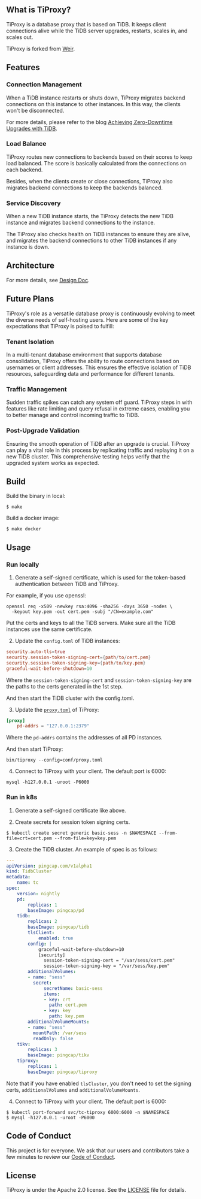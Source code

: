 ## What is TiProxy?

TiProxy is a database proxy that is based on TiDB. It keeps client connections alive while the TiDB server upgrades, restarts, scales in, and scales out.

TiProxy is forked from [Weir](https://github.com/tidb-incubator/weir).

## Features

### Connection Management

When a TiDB instance restarts or shuts down, TiProxy migrates backend connections on this instance to other instances. In this way, the clients won't be disconnected.

For more details, please refer to the blog [Achieving Zero-Downtime Upgrades with TiDB](https://www.pingcap.com/blog/achieving-zero-downtime-upgrades-tidb/).

### Load Balance

TiProxy routes new connections to backends based on their scores to keep load balanced. The score is basically calculated from the connections on each backend.

Besides, when the clients create or close connections, TiProxy also migrates backend connections to keep the backends balanced.

### Service Discovery

When a new TiDB instance starts, the TiProxy detects the new TiDB instance and migrates backend connections to the instance.

The TiProxy also checks health on TiDB instances to ensure they are alive, and migrates the backend connections to other TiDB instances if any instance is down.

## Architecture

For more details, see [Design Doc](https://github.com/pingcap/tidb/blob/master/docs/design/2022-07-20-session-manager.md).

## Future Plans

TiProxy's role as a versatile database proxy is continuously evolving to meet the diverse needs of self-hosting users. Here are some of the key expectations that TiProxy is poised to fulfill:

### Tenant Isolation

In a multi-tenant database environment that supports database consolidation, TiProxy offers the ability to route connections based on usernames or client addresses. This ensures the effective isolation of TiDB resources, safeguarding data and performance for different tenants.

### Traffic Management

Sudden traffic spikes can catch any system off guard. TiProxy steps in with features like rate limiting and query refusal in extreme cases, enabling you to better manage and control incoming traffic to TiDB.

### Post-Upgrade Validation

Ensuring the smooth operation of TiDB after an upgrade is crucial. TiProxy can play a vital role in this process by replicating traffic and replaying it on a new TiDB cluster. This comprehensive testing helps verify that the upgraded system works as expected.

## Build

Build the binary in local:

```shell
$ make
```

Build a docker image:

```shell
$ make docker
```

## Usage

### Run locally

1. Generate a self-signed certificate, which is used for the token-based authentication between TiDB and TiProxy.

For example, if you use openssl:

```shell
openssl req -x509 -newkey rsa:4096 -sha256 -days 3650 -nodes \
  -keyout key.pem -out cert.pem -subj "/CN=example.com"
```

Put the certs and keys to all the TiDB servers. Make sure all the TiDB instances use the same certificate.

2. Update the `config.toml` of TiDB instances:

```toml
security.auto-tls=true
security.session-token-signing-cert={path/to/cert.pem}
security.session-token-signing-key={path/to/key.pem}
graceful-wait-before-shutdown=10
```

Where the `session-token-signing-cert` and `session-token-signing-key` are the paths to the certs generated in the 1st step.

And then start the TiDB cluster with the config.toml.

3. Update the [`proxy.toml`](/conf/proxy.toml) of TiProxy:

```toml
[proxy]
    pd-addrs = "127.0.0.1:2379"
```

Where the `pd-addrs` contains the addresses of all PD instances.

And then start TiProxy:

```shell
bin/tiproxy --config=conf/proxy.toml
```

4. Connect to TiProxy with your client. The default port is 6000:

```shell
mysql -h127.0.0.1 -uroot -P6000
```

### Run in k8s

1. Generate a self-signed certificate like above.

2. Create secrets for session token signing certs.

```shell
$ kubectl create secret generic basic-sess -n $NAMESPACE --from-file=crt=cert.pem --from-file=key=key.pem
```

3. Create the TiDB cluster. An example of spec is as follows:

```yaml
---
apiVersion: pingcap.com/v1alpha1
kind: TidbCluster
metadata:
    name: tc
spec:
    version: nightly
    pd:
        replicas: 1
        baseImage: pingcap/pd
    tidb:
        replicas: 2
        baseImage: pingcap/tidb
        tlsClient:
            enabled: true
        config: |
            graceful-wait-before-shutdown=10
            [security]
              session-token-signing-cert = "/var/sess/cert.pem"
              session-token-signing-key = "/var/sess/key.pem"
        additionalVolumes:
        - name: "sess"
          secret:
              secretName: basic-sess
              items:
              - key: crt
                path: cert.pem
              - key: key
                path: key.pem
        additionalVolumeMounts:
        - name: "sess"
          mountPath: /var/sess
          readOnly: false
    tikv:
        replicas: 3
        baseImage: pingcap/tikv
    tiproxy:
        replicas: 1
        baseImage: pingcap/tiproxy
```

Note that if you have enabled `tlsCluster`, you don't need to set the signing certs, `additionalVolumes` and `additionalVolumeMounts`.

4. Connect to TiProxy with your client. The default port is 6000:

```shell
$ kubectl port-forward svc/tc-tiproxy 6000:6000 -n $NAMESPACE
$ mysql -h127.0.0.1 -uroot -P6000
```

## Code of Conduct

This project is for everyone. We ask that our users and contributors take a few minutes to review our [Code of Conduct](code-of-conduct.md).

## License

TiProxy is under the Apache 2.0 license. See the [LICENSE](./LICENSE) file for details.
